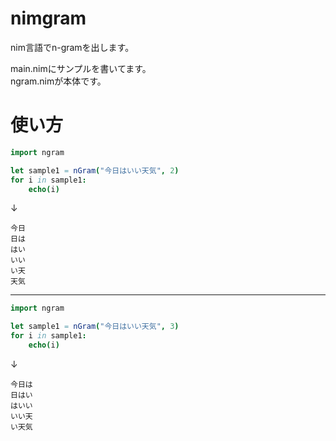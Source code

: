 # nimgram
nim言語でn-gramを出します。

main.nimにサンプルを書いてます。  
ngram.nimが本体です。


# 使い方

```nim
import ngram

let sample1 = nGram("今日はいい天気", 2)
for i in sample1:
    echo(i)
```

↓

```
今日
日は
はい
いい
い天
天気
```

---


```nim
import ngram

let sample1 = nGram("今日はいい天気", 3)
for i in sample1:
    echo(i)
```

↓

```
今日は
日はい
はいい
いい天
い天気
```

